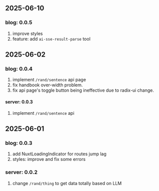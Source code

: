 ## 2025-06-10
### blog: 0.0.5
1. improve styles
2. feature: add `ai-sse-result-parse` tool

## 2025-06-02
### blog: 0.0.4
1. implement `/rand/sentence` api page
2. fix handbook over-width problem.
3. fix api page's toggle button being ineffective due to radix-ui change.

#### server: 0.0.3
1. implement `/rand/sentence` api


## 2025-06-01
### blog: 0.0.3
1. add NuxtLoadingIndicator for routes jump lag
2. styles: improve and fix some errors

### server: 0.0.2
1. change `/rand/thing` to get data totally based on LLM